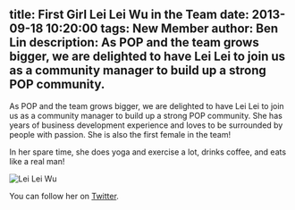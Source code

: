 title: First Girl Lei Lei Wu in the Team
date: 2013-09-18 10:20:00
tags: New Member
author: Ben Lin
description: As POP and the team grows bigger, we are delighted to have Lei Lei to join us as a community manager to build up a strong POP community.
---

As POP and the team grows bigger, we are delighted to have Lei Lei to join us as a community manager to build up a strong POP community. She has years of business development experience and loves to be surrounded by people with passion. She is also the first female in the team!

In her spare time, she does yoga and exercise a lot, drinks coffee, and eats like a real man!

![Lei Lei Wu](/img/profile/lei-lei-wu.png)

You can follow her on [Twitter](https://twitter.com/leilei0920).
